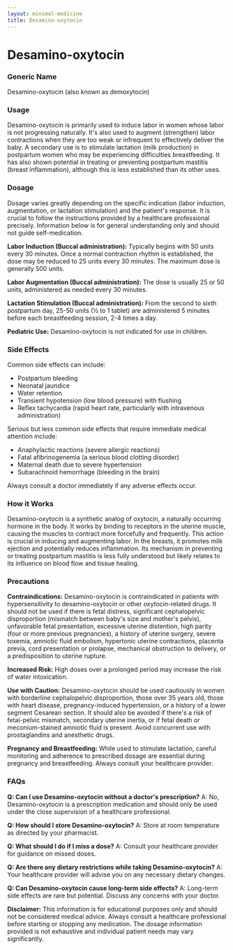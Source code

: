 ```yaml
---
layout: minimal-medicine
title: Desamino-oxytocin
---
```


# Desamino-oxytocin
### Generic Name
Desamino-oxytocin (also known as demoxytocin)

### Usage
Desamino-oxytocin is primarily used to induce labor in women whose labor is not progressing naturally.  It's also used to augment (strengthen) labor contractions when they are too weak or infrequent to effectively deliver the baby.  A secondary use is to stimulate lactation (milk production) in postpartum women who may be experiencing difficulties breastfeeding.  It has also shown potential in treating or preventing postpartum mastitis (breast inflammation), although this is less established than its other uses.

### Dosage
Dosage varies greatly depending on the specific indication (labor induction, augmentation, or lactation stimulation) and the patient's response.  It is crucial to follow the instructions provided by a healthcare professional precisely.  Information below is for general understanding only and should not guide self-medication.

**Labor Induction (Buccal administration):**  Typically begins with 50 units every 30 minutes.  Once a normal contraction rhythm is established, the dose may be reduced to 25 units every 30 minutes.  The maximum dose is generally 500 units.

**Labor Augmentation (Buccal administration):**  The dose is usually 25 or 50 units, administered as needed every 30 minutes.

**Lactation Stimulation (Buccal administration):**  From the second to sixth postpartum day, 25-50 units (½ to 1 tablet) are administered 5 minutes before each breastfeeding session, 2-4 times a day.

**Pediatric Use:** Desamino-oxytocin is not indicated for use in children.


### Side Effects
Common side effects can include:

* Postpartum bleeding
* Neonatal jaundice
* Water retention
* Transient hypotension (low blood pressure) with flushing
* Reflex tachycardia (rapid heart rate, particularly with intravenous administration)

Serious but less common side effects that require immediate medical attention include:

* Anaphylactic reactions (severe allergic reactions)
* Fatal afibrinogenemia (a serious blood clotting disorder)
* Maternal death due to severe hypertension
* Subarachnoid hemorrhage (bleeding in the brain)


Always consult a doctor immediately if any adverse effects occur.

### How it Works
Desamino-oxytocin is a synthetic analog of oxytocin, a naturally occurring hormone in the body.  It works by binding to receptors in the uterine muscle, causing the muscles to contract more forcefully and frequently. This action is crucial in inducing and augmenting labor.  In the breasts, it promotes milk ejection and potentially reduces inflammation.  Its mechanism in preventing or treating postpartum mastitis is less fully understood but likely relates to its influence on blood flow and tissue healing.


### Precautions
**Contraindications:** Desamino-oxytocin is contraindicated in patients with hypersensitivity to desamino-oxytocin or other oxytocin-related drugs. It should not be used if there is fetal distress, significant cephalopelvic disproportion (mismatch between baby's size and mother's pelvis), unfavorable fetal presentation, excessive uterine distention, high parity (four or more previous pregnancies), a history of uterine surgery, severe toxemia, amniotic fluid embolism, hypertonic uterine contractions, placenta previa, cord presentation or prolapse, mechanical obstruction to delivery, or a predisposition to uterine rupture.

**Increased Risk:** High doses over a prolonged period may increase the risk of water intoxication.

**Use with Caution:**  Desamino-oxytocin should be used cautiously in women with borderline cephalopelvic disproportion, those over 35 years old, those with heart disease, pregnancy-induced hypertension, or a history of a lower segment Cesarean section. It should also be avoided if there's a risk of fetal-pelvic mismatch, secondary uterine inertia, or if fetal death or meconium-stained amniotic fluid is present.  Avoid concurrent use with prostaglandins and anesthetic drugs.

**Pregnancy and Breastfeeding:** While used to stimulate lactation, careful monitoring and adherence to prescribed dosage are essential during pregnancy and breastfeeding. Always consult your healthcare provider.

### FAQs

**Q: Can I use Desamino-oxytocin without a doctor's prescription?**
A: No, Desamino-oxytocin is a prescription medication and should only be used under the close supervision of a healthcare professional.

**Q: How should I store Desamino-oxytocin?**
A: Store at room temperature as directed by your pharmacist.

**Q: What should I do if I miss a dose?**
A: Consult your healthcare provider for guidance on missed doses.

**Q: Are there any dietary restrictions while taking Desamino-oxytocin?**
A: Your healthcare provider will advise you on any necessary dietary changes.

**Q: Can Desamino-oxytocin cause long-term side effects?**
A: Long-term side effects are rare but potential.  Discuss any concerns with your doctor.


**Disclaimer:** This information is for educational purposes only and should not be considered medical advice.  Always consult a healthcare professional before starting or stopping any medication.  The dosage information provided is not exhaustive and individual patient needs may vary significantly.
